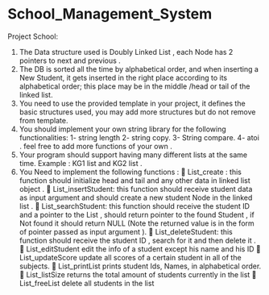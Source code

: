 # School_Management_System


Project School:
1. The Data structure used is Doubly Linked List , each Node has 2 pointers to next and previous .
2. The DB is sorted all the time by alphabetical order, and when inserting a New Student, it gets inserted in the right place according to its alphabetical order; this place may be in the middle /head or tail of the linked list.
3. You need to use the provided template in your project, it defines the basic structures used, you may add more structures but do not remove from template.
4. You should implement your own string library for the following
   functionalities:
1- string length
2- string copy.
3- String compare.
4- atoi .
feel free to add more functions of your own .
6. Your program should support having many different lists at the same time.
Example :
KG1 list and KG2 list .
7. You Need to implement the
following functions :
 List_create :
this function should initialize head
and tail and any other data in linked
list object .
 List_insertStudent:
this function should receive student
data as input argument and should
create a new student Node in the
linked list .
 List_searchStudent:
this function should receive the
student ID and a pointer to the List ,
should return pointer to the found
Student , if Not found it should
return NULL (Note the returned
value is in the form of pointer
passed as input argument ).
 List_deleteStudent:
this function should receive the
student ID , search for it and then
delete it .
 List_editStudent
edit the info of a student except his
name and his ID
 List_updateScore
update all scores of a certain
student in all of the subjects.
 List_printList
prints student Ids, Names, in
alphabetical order.
 List_listSize
returns the total amount of students
currently in the list
 List_freeList
delete all students in the list
